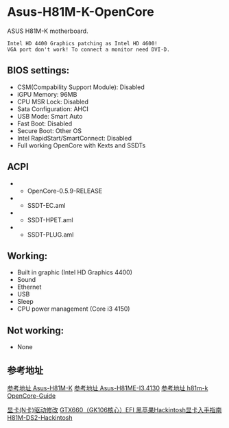 # Asus-H81M-K-OpenCore
ASUS H81M-K motherboard.

```
Intel HD 4400 Graphics patching as Intel HD 4600!
VGA port don't work! To connect a monitor need DVI-D.
```

## BIOS settings:
- CSM(Compability Support Module): Disabled
- iGPU Memory: 96MB
- CPU MSR Lock: Disabled
- Sata Configuration: AHCI
- USB Mode: Smart Auto
- Fast Boot: Disabled
- Secure Boot: Other OS
- Intel RapidStart/SmartConnect: Disabled
- Full working OpenCore with Kexts and SSDTs

## ACPI
- * OpenCore-0.5.9-RELEASE
- * SSDT-EC.aml
- * SSDT-HPET.aml
- * SSDT-PLUG.aml

## Working:
- Built in graphic (Intel HD Graphics 4400)
- Sound
- Ethernet
- USB
- Sleep
- CPU power management (Core i3 4150)

## Not working:
- None

## 参考地址
[参考地址 Asus-H81M-K](https://github.com/andrie81/Asus-H81M-K-OpenCore)
[参考地址 Asus-H81ME-I3.4130](https://github.com/rsdev69/Asus-H81ME-I3.4130-HD4400-macOS)
[参考地址 h81m-k](https://github.com/wargodz009/opencore-i5-4460-h81m-k)
[OpenCore-Guide](https://dortania.github.io/OpenCore-Install-Guide/config.plist/haswell.html#starting-point)

[显卡(N卡)驱动修改](https://www.memacx.com/thread-3308-1-1.html)
[GTX660（GK106核心）EFI ](https://bbs.pcbeta.com/forum.php?mod=viewthread&tid=1842296)
[黑苹果Hackintosh显卡入手指南](https://post.smzdm.com/p/az5ge680/)
[H81M-DS2-Hackintosh ](https://github.com/dtcu0ng/H81M-DS2-Hackintosh)
